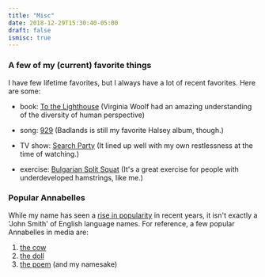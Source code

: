 ```yaml
---
title: "Misc"
date: 2018-12-29T15:30:40-05:00
draft: false
ismisc: true
---
```


### A few of my (current) favorite things
I have few lifetime favorites, but I always have a lot of recent favorites. Here are some:

- book: [To the Lighthouse](https://en.wikipedia.org/wiki/To_the_Lighthouse) (Virginia Woolf had an amazing understanding of the diversity of human perspective)

- song: [929](https://www.youtube.com/watch?v=OLw90Ofj5mw) (Badlands is still my favorite Halsey album, though.)

- TV show: [Search Party](https://en.wikipedia.org/wiki/Search_Party_(TV_series) ) (It lined up well with my own restlessness at the time of watching.)

- exercise: [Bulgarian Split Squat](https://www.muscleforlife.com/bulgarian-split-squat/) (It's a great exercise for people with underdeveloped hamstrings, like me.)

### Popular Annabelles
While my name has seen a [rise in popularity](https://www.behindthename.com/name/annabelle/top) in recent years, it isn't exactly a 'John Smith' of English language names. For reference, a few popular Annabelles in media are:

1. [the cow](https://www.imdb.com/title/tt0133372/)
2. [the doll](https://en.wikipedia.org/wiki/Annabelle_(film))
3. [the poem](https://en.wikipedia.org/wiki/Annabel_Lee) (and my namesake)

